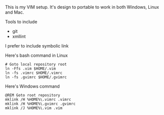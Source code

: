 This is my VIM setup.  It's design to portable to work in both Windows, Linux and Mac.

Tools to include

- git
- xmllint


I prefer to include symbolic link

Here's bash command in Linux

~~~
# Goto local repository root
ln -Ffs .vim $HOME/.vim
ln -fs .vimrc $HOME/.vimrc
ln -fs .gvimrc $HOME/.gvimrc
~~~

Here's Windows command

~~~
@REM Goto root repository
mklink /H %HOME%\.vimrc .vimrc
mklink /H %HOME%\.gvimrc .gvimrc
mklink /J %HOME%\.vim .vim
~~~
